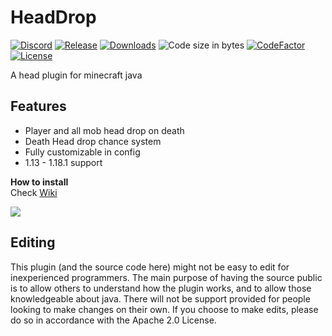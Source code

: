 # HeadDrop

[![Discord](https://discordapp.com/api/guilds/726505535192694864/widget.png)](https://discord.gg/fV4P2yMSgR)
[![Release](https://img.shields.io/github/release/RRS-9747/HeadDrop.svg)](https://github.com/RRS-9747/HeadDrop/releases/latest)
[![Downloads](https://img.shields.io/github/downloads/RRS-9747/HeadDrop/total.svg)](https://github.com/RRS-9747/HeadDrop/releases/latest)
![](https://img.shields.io/github/languages/code-size/RRS-9747/HeadDrop.svg "Code size in bytes")
[![CodeFactor](https://www.codefactor.io/repository/github/rrs-9747/HeadDrop/badge)](https://www.codefactor.io/repository/github/rrs-9747/HeadDrop)
[![License](https://img.shields.io/github/license/RRS-9747/HeadDrop.svg)](https://github.com/RRS-9747/HeadDrop/blob/master/LICENSE)<br>


A head plugin for minecraft java


## Features

* Player and all mob head drop on death
* Death Head drop chance system
* Fully customizable in config
* 1.13 - 1.18.1 support


**How to install**<br>
Check [Wiki](https://github.com/RRS-9747/HeadDrop/wiki/HeadDrop-Wiki)

[![](https://bstats.org/signatures/bukkit/HeadDrop.svg)](https://bstats.org/plugin/bukkit/HeadDrop/13554 "HeadDrop on bStats")

## Editing
This plugin (and the source code here) might not be easy to edit for inexperienced programmers. The main purpose of having the source public is to allow others to understand how the plugin works, and to allow those knowledgeable about java. There will not be support provided for people looking to make changes on their own. If you choose to make edits, please do so in accordance with the Apache 2.0 License.
